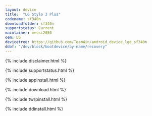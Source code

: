 ```yaml
---
layout: device
title:  "LG Stylo 3 Plus"
codename: sf340n
downloadfolder: sf340n
supportstatus: Current
maintainer: messi2050
oem: LG
devicetree: https://github.com/TeamWin/android_device_lge_sf340n
ddof: "/dev/block/bootdevice/by-name/recovery"
---
```


{% include disclaimer.html %}

{% include supportstatus.html %}

{% include appinstall.html %}

{% include download.html %}

{% include twrpinstall.html %}

{% include ddinstall.html %}
